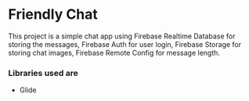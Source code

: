 # Friendly Chat

This project is a simple chat app using Firebase Realtime Database for storing the messages, Firebase Auth for user login, Firebase Storage for storing chat images, Firebase Remote Config for message length.

### Libraries used are
* Glide
